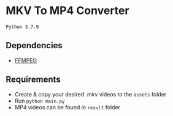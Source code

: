 # MKV To MP4 Converter

```
Python 3.7.9
```

##

## Dependencies

- [FFMPEG](https://ffmpeg.org/download.html)

##

## Requirements

- Create & copy your desired .mkv videos to the `assets` folder
- Run `python main.py`
- MP4 videos can be found in `result` folder

##
